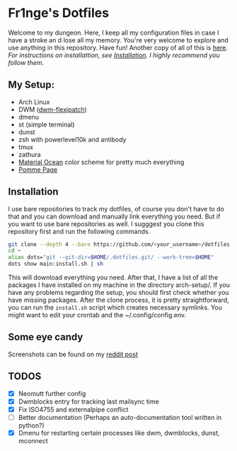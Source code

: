 # Fr1nge's Dotfiles

Welcome to my dungeon. Here, I keep all my configuration files in case I have a stroke an
d lose all my memory. You're very welcome to explore and use anything in this repository. 
Have fun! Another copy of all of this is [here](https://git.yigitcolakoglu.com/yigitcolakoglu/dotfiles).  
*For instructions on installattion, see [Installation](#Installation). I highly recommend you follow them.*

## My Setup: 

* Arch Linux
* DWM ([dwm-flexipatch](https://github.com/bakkeby/dwm-flexipatch))
* dmenu
* st (simple terminal)
* dunst
* zsh with powerlevel10k and antibody
* tmux
* zathura
* [Material Ocean](https://github.com/material-ocean/) color scheme for pretty much everything
* [Pomme Page](https://github.com/kikiklang/pomme-page)

## Installation

I use bare repositories to track my dotfiles, of course you don't have to do that and you can download and manually link everything you need. But if
you want to use bare repositories as well. I sugggest you clone this repository first and run the following commands.

```sh
git clone --depth 4 --bare https://github.com/<your_username>/dotfiles.git  ~/.dotfiles.git
cd ~
alias dots="git --git-dir=$HOME/.dotfiles.git/ --work-tree=$HOME"
dots show main:install.sh | sh
```

This will download everything you need. After that, I have a list of all the packages I have installed on my machine in the directory arch-setup/.
If you have any problems regarding the setup, you should first check whether you have missing packages. 
After the clone process, it is pretty straightforward, you can run the `install.sh` script which creates necessary symlinks. 
You might want to edit your crontab and the ~/.config/config.env.

## Some eye candy

Screenshots can be found on my [reddit post](https://www.reddit.com/r/unixporn/comments/mc3a77/dwm_material_ocean_on_dwm/) 

## TODOS

* [X] Neomutt further config
* [X] Dwmblocks entry for tracking last mailsync time
* [X] Fix ISO4755 and externalpipe conflict
* [ ] Better documentation (Perhaps an auto-documentation tool written in python?)
* [X] Dmenu for restarting certain processes like dwm, dwmblocks, dunst, mconnect

